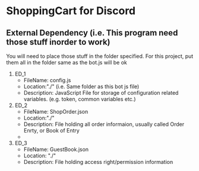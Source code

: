 # ShoppingCart for Discord

## External Dependency (i.e. This program need those stuff inorder to work)

You will need to place those stuff in the folder specified. For this project, put them all in the folder same as the bot.js will be ok
1. ED_1
   - FileName: config.js
   - Location:"./" (i.e. Same folder as this bot js file)
   - Description: JavaScript File for storage of configuration related variables. (e.g. token, common variables etc.)
2. ED_2
   - FileName: ShopOrder.json
   - Location:"./" 
   - Description: File holding all order informaion, usually called Order Enrty, or Book of Entry
   - 
3. ED_3
   - FileName: GuestBook.json
   - Location: "./"
   - Description: File holding access right/permission information
